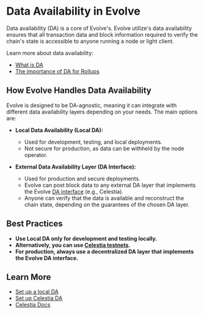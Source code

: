 # Data Availability in Evolve

Data availability (DA) is a core of Evolve's. Evolve utilize's  data availability ensures that all transaction data and block information required to verify the chain's state is accessible to anyone running a node or light client.

Learn more about data availability:

- [What is DA](https://celestia.org/what-is-da/)
- [The importance of DA for Rollups](https://medium.com/zeeve/exploring-data-availability-layer-and-its-importance-in-rollups-0a4fbf2e0ffc)

## How Evolve Handles Data Availability

Evolve is designed to be DA-agnostic, meaning it can integrate with different data availability layers depending on your needs. The main options are:

- **Local Data Availability (Local DA):**
  - Used for development, testing, and local deployments.
  - Not secure for production, as data can be withheld by the node operator.

- **External Data Availability Layer (DA Interface):**
  - Used for production and secure deployments.
  - Evolve can post block data to any external DA layer that implements the Evolve [DA interface](https://github.com/evstack/ev-node/blob/main/core/da/da.go#L11) (e.g., Celestia).
  - Anyone can verify that the data is available and reconstruct the chain state, depending on the guarantees of the chosen DA layer.

## Best Practices

- **Use Local DA only for development and testing locally.**
- **Alternatively, you can use [Celestia testnets](https://docs.celestia.org/how-to-guides/participate).**
- **For production, always use a decentralized DA layer that implements the Evolve DA interface.**

## Learn More

- [Set up a local DA](./guides/da/local-da.md)
- [Set up Celestia DA](./guides/da/celestia-da.md)
- [Celestia Docs](https://docs.celestia.org/)
